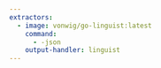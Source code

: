 ```yaml
---
extractors:
  - image: vonwig/go-linguist:latest
    command:
      - -json
    output-handler: linguist
---
```

